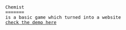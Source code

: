 <pre>
Chemist
=======
is a basic game which turned into a website
<a href="">check the demo here</a>
<pre>

